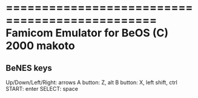 ===============================================
 Famicom Emulator for BeOS
 (C) 2000 makoto
===============================================

BeNES keys
----------------------
Up/Down/Left/Right: arrows
A button: Z, alt
B button: X, left shift, ctrl
START: enter
SELECT: space

